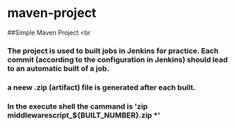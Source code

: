 # maven-project

##Simple Maven Project
<br
### The project is used to built jobs in Jenkins for practice. Each commit (according to the configuration in Jenkins) should lead to an automatic built of a job.
### a neew .zip (artifact) file is generated after each built.
### In the execute shell the cammand is 'zip middlewarescript_${BUILT_NUMBER}.zip *'
